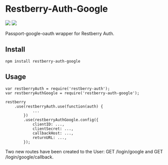 Restberry-Auth-Google
=====================

[![](https://img.shields.io/npm/v/restberry-auth-google.svg)](https://www.npmjs.com/package/restberry-auth-google) [![](https://img.shields.io/npm/dm/restberry-auth-google.svg)](https://www.npmjs.com/package/restberry-auth-google)

Passport-google-oauth wrapper for Restberry Auth.

## Install

```
npm install restberry-auth-google
```

## Usage

```
var restberryAuth = require('restberry-auth');
var restberryAuthGoogle = require('restberry-auth-google');

restberry
    .use(restberryAuth.use(function(auth) {
            ...
        })
        .use(restberryAuthGoogle.config({
            clientID: ...,
            clientSecret: ...,
            callbackHost: ...,
            returnURL: ...,
        });
```

Two new routes have been created to the User: GET /login/google and GET
/login/google/callback.

